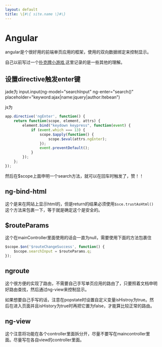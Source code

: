 ```yaml
---
layout: default
title: \{#\{ site.name \}#\}
---
```

# Angular
angular是个很好用的前端单页应用的框架，使用的双向数据绑定来控制显示。

自己以前写过一个[扑克牌小游戏](https://github.com/panyifei/angular-poker),这里记录的是一些其他的理解。

## 设置directive触发enter键
jade为
        input.input(ng-model="searchInput" ng-enter="search()" placeholder="keyword:ajax|name:jquery|author:ltebean")

js为

```javascript
app.directive('ngEnter', function() {
	return function(scope, element, attrs) {
		element.bind("keydown keypress", function(event) {
			if (event.which === 13) {
				scope.$apply(function() {
					scope.$eval(attrs.ngEnter);
				});
				event.preventDefault();
			}
		});
	};
});
```

然后在$scope上面申明一个search方法，就可以在回车时触发了，赞！！

## ng-bind-html
这个是来在网站上显示html的，但是return的结果必须使用`$sce.trustAsHtml()`这个方法来包裹一下，等于就是确定这个是安全的。

## $routeParams
这个在mainController里面使用的话会一直为null，需要使用下面的方法包裹住

```javascript
$scope.$on('$routeChangeSuccess', function() {
    $scope.searchInput = $routeParams.q;
});
```

## ngroute
这个很方便的实现了路由，不需要自己手写单页应用的路由了，只要照着文档申明好路由查找，然后通过ng-view来控制显示。

如果想要自己手写的话，注意在popstate时设置自定义变量isHistroy为true。然后在进入页面并且isHistory为true时再把它置为false，才能算比较正常的路由。

## ng-view
这个注意将功能在各个controller里面拆分开，尽量不要写在maincontroller里面。尽量写在各自view的controller里面。

